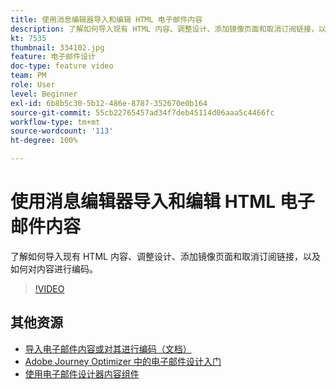 ```yaml
---
title: 使用消息编辑器导入和编辑 HTML 电子邮件内容
description: 了解如何导入现有 HTML 内容、调整设计、添加镜像页面和取消订阅链接，以及如何对内容进行编码。
kt: 7535
thumbnail: 334102.jpg
feature: 电子邮件设计
doc-type: feature video
team: PM
role: User
level: Beginner
exl-id: 6b8b5c30-5b12-486e-8787-352670e0b164
source-git-commit: 55cb22765457ad34f7deb45114d06aaa5c4466fc
workflow-type: tm+mt
source-wordcount: '113'
ht-degree: 100%

---
```


# 使用消息编辑器导入和编辑 HTML 电子邮件内容

了解如何导入现有 HTML 内容、调整设计、添加镜像页面和取消订阅链接，以及如何对内容进行编码。

>[!VIDEO](https://video.tv.adobe.com/v/334102?quality=12)

## 其他资源

* [导入电子邮件内容或对其进行编码（文档）](https://experienceleague.adobe.com/docs/journey-optimizer/using/create-messages/email-designer/existing-content.html?lang=zh-Hans)
* [Adobe Journey Optimizer 中的电子邮件设计入门](https://experienceleague.adobe.com/docs/journey-optimizer/using/create-messages/email-designer/design-emails.html?lang=zh-Hans)
* [使用电子邮件设计器内容组件](https://experienceleague.adobe.com/docs/journey-optimizer/using/create-messages/email-designer/design-emails.html)
